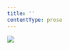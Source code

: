 ```yaml
---
title: ''
contentType: prose
---
```


<section>

![](../Images/obalka_bum_bum_bumerangy.jpg)

</section>
